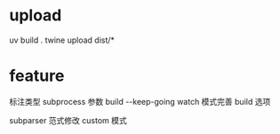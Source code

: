 

# upload
  uv build .
  twine upload dist/*

# feature
  标注类型
  subprocess 参数
  build --keep-going
  watch 模式完善 build 选项

  subparser 范式修改
  custom 模式

